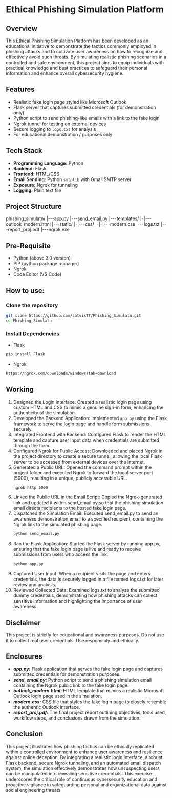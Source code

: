 # Ethical Phishing Simulation Platform

## Overview
This Ethical Phishing Simulation Platform has been developed as an educational initiative to demonstrate the tactics commonly employed in phishing attacks and to cultivate user awareness on how to recognize and effectively avoid such threats. By simulating realistic phishing scenarios in a controlled and safe environment, this project aims to equip individuals with practical knowledge and best practices to safeguard their personal information and enhance overall cybersecurity hygiene.

## Features
- Realistic fake login page styled like Microsoft Outlook
- Flask server that captures submitted credentials (for demonstration only)
- Python script to send phishing-like emails with a link to the fake login
- Ngrok tunnel for testing on external devices
- Secure logging to `logs.txt` for analysis
- For educational demonstration / purposes only

## Tech Stack
- **Programming Language:** Python
- **Backend:** Flask
- **Frontend:** HTML/CSS
- **Email Sending:** Python `smtplib` with Gmail SMTP server
- **Exposure:** Ngrok for tunneling
- **Logging:** Plain text file

## Project Structure
phishing_simulatn/
|---app.py
|---send_email.py
|---templates/
|-|---outlook_modern.html
|---static/
|-|---css/
|-|-|---modern.css
|---logs.txt
|---report_proj.pdf
|---ngrok.exe

## Pre-Requisite
- Python (above 3.0 version)
- PIP (python package manager)
- Ngrok
- Code Editor (VS Code)
  
## How to use:
### Clone the repository
```bash
git clone https://github.com/satvikTT/Phishing_Simulatn.git
cd Phishing_Simulatn
```
### Install Dependencies
- Flask
```bash
pip install Flask
```
- Ngrok
```bash
https://ngrok.com/downloads/windows?tab=download
```

## Working
1. Designed the Login Interface:
   Created a realistic login page using custom HTML and CSS to mimic a genuine sign-in form, enhancing the authenticity of the simulation.
2. Developed the Backend Application:
   Implemented `app.py` using the Flask framework to serve the login page and handle form submissions securely.
3. Integrated Frontend with Backend:
   Configured Flask to render the HTML template and capture user input data when credentials are submitted through the form.
4. Configured Ngrok for Public Access:
   Downloaded and placed Ngrok in the project directory to create a secure tunnel, allowing the local Flask server to be accessed from external devices over the internet.
5. Generated a Public URL:
   Opened the command prompt within the project folder and executed Ngrok to forward the local server port (5000), resulting in a unique, publicly accessible URL.
   ```bash
   ngrok http 5000
   ```
6. Linked the Public URL in the Email Script:
   Copied the Ngrok-generated link and updated it within send_email.py so that the phishing simulation email directs recipients to the hosted fake login page.
7. Dispatched the Simulation Email:
   Executed send_email.py to send an awareness demonstration email to a specified recipient, containing the Ngrok link to the simulated phishing page.
   ```bash
   python send_email.py
   ```
8. Ran the Flask Application:
   Started the Flask server by running app.py, ensuring that the fake login page is live and ready to receive submissions from users who access the link.
   ```bash
   python app.py
   ```
9. Captured User Input:
    When a recipient visits the page and enters credentials, the data is securely logged in a file named logs.txt for later review and analysis.
10. Reviewed Collected Data:
    Examined logs.txt to analyze the submitted dummy credentials, demonstrating how phishing attacks can collect sensitive information and highlighting the importance of user awareness.

## Disclaimer
This project is strictly for educational and awareness purposes. Do not use it to collect real user credentials. Use responsibly and ethically.

## Enclosures
- **_app.py:_** Flask application that serves the fake login page and captures submitted credentials for demonstration purposes.
- **_send_email.py:_** Python script to send a phishing simulation email containing the Ngrok public link to the fake login page.
- **_outlook_modern.html:_** HTML template that mimics a realistic Microsoft Outlook login page used in the simulation.
- **_modern.css:_** CSS file that styles the fake login page to closely resemble the authentic Outlook interface.
- **_report_proj.pdf:_** The final project report outlining objectives, tools used, workflow steps, and conclusions drawn from the simulation.

## Conclusion
This project illustrates how phishing tactics can be ethically replicated within a controlled environment to enhance user awareness and resilience against online deception. By integrating a realistic login interface, a robust Flask backend, secure Ngrok tunneling, and an automated email dispatch system, the simulation effectively demonstrates how unsuspecting users can be manipulated into revealing sensitive credentials. This exercise underscores the critical role of continuous cybersecurity education and proactive vigilance in safeguarding personal and organizational data against social engineering threats.
